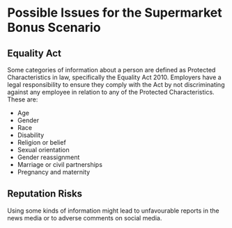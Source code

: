 # Possible Issues for the Supermarket Bonus Scenario

## Equality Act
Some categories of information about a person are defined as Protected Characteristics in law, specifically the Equality Act 2010. Employers have a legal responsibility to ensure they comply with the Act by not discriminating against any employee in relation to any of the Protected Characteristics. These are:  
- Age  
- Gender  
- Race  
- Disability  
- Religion or belief  
- Sexual orientation  
- Gender reassignment  
- Marriage or civil partnerships  
- Pregnancy and maternity   

## Reputation Risks
Using some kinds of information might lead to unfavourable reports in the news media or to adverse comments on social media.